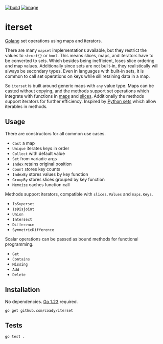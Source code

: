 [![build](https://github.com/coady/iterset/actions/workflows/build.yml/badge.svg)](https://github.com/coady/iterset/actions/workflows/build.yml)
[![image](https://codecov.io/gh/coady/iterset/branch/main/graph/badge.svg)](https://codecov.io/gh/coady/iterset/)

# iterset
[Golang](https://go.dev) set operations using maps and iterators.

There are many `mapset` implementations available, but they restrict the values to `struct{}` or `bool`. This means slices, maps, and iterators have to be converted to sets. Which besides being inefficient, loses slice ordering and map values. Additionally since sets are not built-in, they realistically will always be secondary types. Even in languages with built-in sets, it is common to call set operations on keys while sill retaining data in a map.

So `iterset` is built around generic maps with `any` value type. Maps can be casted without copying, and the methods support set operations which integrate with functions in [maps](https://pkg.go.dev/maps) and [slices](https://pkg.go.dev/slices). Additionally the methods support iterators for further efficiency. Inspired by [Python sets](https://docs.python.org/3/library/stdtypes.html#set-types-set-frozenset) which allow iterables in methods.

## Usage
There are constructors for all common use cases.
* `Cast` a map
* `Unique` iterates keys in order
* `Collect` with default value
* `Set` from variadic args
* `Index` retains original position
* `Count` stores key counts
* `IndexBy` stores values by key function
* `GroupBy` stores slices grouped by key function
* `Memoize` caches function call

Methods support iterators, compatible with `slices.Values` and `maps.Keys`.
* `IsSuperset`
* `IsDisjoint`
* `Union`
* `Intersect`
* `Difference`
* `SymmetricDifference`

Scalar operations can be passed as bound methods for functional programming. 
* `Get`
* `Contains`
* `Missing`
* `Add`
* `Delete`

## Installation
No dependencies. [Go 1.23](https://go.dev/doc/go1.23) required.

```console
go get github.com/coady/iterset
```

## Tests
```console
go test .
```
